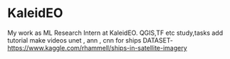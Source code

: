 # KaleidEO
My work as ML Research Intern at KaleidEO.
QGIS,TF etc 
study,tasks
add tutorial make videos
unet , ann , cnn for ships 
DATASET- https://www.kaggle.com/rhammell/ships-in-satellite-imagery
